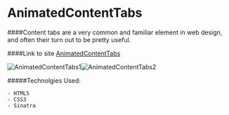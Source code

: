 AnimatedContentTabs
========================

####Content tabs are a very common and familiar element in web design, and often their turn out to be pretty useful. 

####Link to site [AnimatedContentTabs](https://animatedcontenttabs.herokuapp.com/)

![AnimatedContentTabs1](https://s3.amazonaws.com/uploads.hipchat.com/119067/1211609/obQGfHzSzv2mSZg/AnimatedContentTabs1small.png)![AnimatedContentTabs2](https://s3.amazonaws.com/uploads.hipchat.com/119067/1211609/urhZcBVeE7udCdz/AnimatedContentTabs2small.png)

#####Technolgies Used:

	- HTML5
	- CSS3
	- Sinatra
